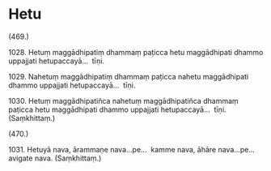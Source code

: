# Hetu

(469.)

1028\. Hetuṃ maggādhipatiṃ dhammaṃ paṭicca hetu maggādhipati dhammo uppajjati hetupaccayā…  tīṇi.

1029\. Nahetuṃ maggādhipatiṃ dhammaṃ paṭicca nahetu maggādhipati dhammo uppajjati hetupaccayā…  tīṇi.

1030\. Hetuṃ maggādhipatiñca nahetuṃ maggādhipatiñca dhammaṃ paṭicca hetu maggādhipati dhammo uppajjati hetupaccayā…  tīṇi. (Saṃkhittaṃ.)

(470.)

1031\. Hetuyā nava, ārammaṇe nava…pe…  kamme nava, āhāre nava…pe…  avigate nava. (Saṃkhittaṃ.)
